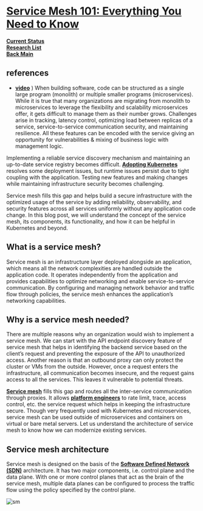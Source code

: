 # **[Service Mesh 101: Everything You Need to Know](https://www.infracloud.io/blogs/service-mesh-101/)**

**[Current Status](../../../development/status/weekly/current_status.md)**\
**[Research List](../../../research/research_list.md)**\
**[Back Main](../../../README.md)**

## references

- **[video](https://www.infracloud.io/cloud-native-talks/request-level-authentication-istio-keycloak/)**
)
When building software, code can be structured as a single large program (monolith) or multiple smaller programs (microservices). While it is true that many organizations are migrating from monolith to microservices to leverage the flexibility and scalability microservices offer, it gets difficult to manage them as their number grows. Challenges arise in tracking, latency control, optimizing load between replicas of a service, service-to-service communication security, and maintaining resilience. All these features can be encoded with the service giving an opportunity for vulnerabilities & mixing of business logic with management logic.

Implementing a reliable service discovery mechanism and maintaining an up-to-date service registry becomes difficult. **[Adopting Kubernetes](https://www.infracloud.io/kubernetes-consulting-partner/)** resolves some deployment issues, but runtime issues persist due to tight coupling with the application. Testing new features and making changes while maintaining infrastructure security becomes challenging.

Service mesh fills this gap and helps build a secure infrastructure with the optimized usage of the service by adding reliability, observability, and security features across all services uniformly without any application code change. In this blog post, we will understand the concept of the service mesh, its components, its functionality, and how it can be helpful in Kubernetes and beyond.

## What is a service mesh?

Service mesh is an infrastructure layer deployed alongside an application, which means all the network complexities are handled outside the application code. It operates independently from the application and provides capabilities to optimize networking and enable service-to-service communication. By configuring and managing network behavior and traffic flow through policies, the service mesh enhances the application’s networking capabilities.

## Why is a service mesh needed?

There are multiple reasons why an organization would wish to implement a service mesh. We can start with the API endpoint discovery feature of service mesh that helps in identifying the backend service based on the client’s request and preventing the exposure of the API to unauthorized access. Another reason is that an outbound proxy can only protect the cluster or VMs from the outside. However, once a request enters the infrastructure, all communication becomes insecure, and the request gains access to all the services. This leaves it vulnerable to potential threats.

**[Service mesh](https://glossary.cncf.io/service-mesh/)** fills this gap and routes all the inter-service communication through proxies. It allows **[platform engineers](../application_architecture/platform_engineer.md)** to rate limit, trace, access control, etc. the service request which helps in keeping the infrastructure secure. Though very frequently used with Kubernetes and microservices, service mesh can be used outside of microservices and containers on virtual or bare metal servers. Let us understand the architecture of service mesh to know how we can modernize existing services.

## Service mesh architecture

Service mesh is designed on the basis of the **[Software Defined Network (SDN)](../../m_z/virtualization/networking/sdn.md)** architecture. It has two major components, i.e. control plane and the data plane. With one or more control planes that act as the brain of the service mesh, multiple data planes can be configured to process the traffic flow using the policy specified by the control plane.

![sm](https://www.infracloud.io/assets/img/blog/demystifying-service-mesh/service-mesh-architecture.png)

